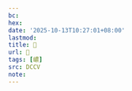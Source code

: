 ```yaml
---
bc:
hex:
date: '2025-10-13T10:27:01+08:00'
lastmod:
title: 􃭍
url: 􃭍
tags: [嶩]
src: DCCV
note:
---
```

